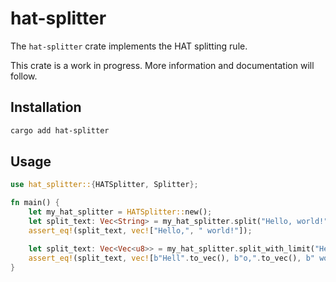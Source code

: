 # hat-splitter

The `hat-splitter` crate implements the HAT splitting rule.

This crate is a work in progress. More information and documentation will
follow.

## Installation

```bash
cargo add hat-splitter
```

## Usage

```rust
use hat_splitter::{HATSplitter, Splitter};

fn main() {
    let my_hat_splitter = HATSplitter::new();
    let split_text: Vec<String> = my_hat_splitter.split("Hello, world!");
    assert_eq!(split_text, vec!["Hello,", " world!"]);

    let split_text: Vec<Vec<u8>> = my_hat_splitter.split_with_limit("Hello, world!", 4);
    assert_eq!(split_text, vec![b"Hell".to_vec(), b"o,".to_vec(), b" wor".to_vec(), b"ld!".to_vec()]);
}
```
